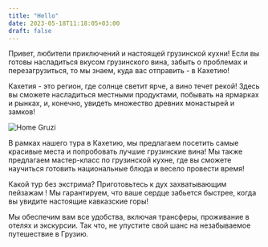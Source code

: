 ```yaml
---
title: "Hello"
date: 2023-05-18T11:18:05+03:00
draft: false
---
```


Привет, любители приключений и настоящей грузинской кухни! 
Если вы готовы насладиться вкусом грузинского вина, 
забыть о проблемах и перезагрузиться, то мы знаем, 
куда вас отправить  - в Кахетию!

Кахетия - это регион, где солнце светит 
ярче, а вино течет рекой! 
Здесь вы сможете насладиться местными продуктами, 
побывать на ярмарках и рынках, и, конечно, 
увидеть множество древних монастырей и замков!

![Home Gruzi](img/home.jpg)

В рамках нашего тура в Кахетию, мы 
предлагаем посетить самые красивые 
места и попробовать лучшие грузинские вина! 
Мы также предлагаем мастер-класс по грузинской 
кухне, где вы сможете научиться готовить 
национальные блюда и весело провести время!

Какой тур без экстрима? Приготовьтесь к дух 
захватывающим пейзажам ! Мы гарантируем, 
что ваше сердце забьется быстрее, когда 
вы увидите настоящие кавказские горы!

Мы обеспечим вам все удобства, включая 
трансферы, проживание в отелях и экскурсии. 
Так что, не упустите свой шанс на незабываемое 
путешествие в Грузию.
